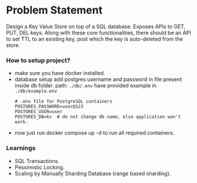 # Problem Statement
Design a Key Value Store on top of a SQL database. Exposes APIs to GET, PUT, DEL keys. Along with these core functionalities, there should be an API to set TTL to an existing key, post which the key is auto-deleted from the store.

### How to setup project?
- make sure you have docker installed.
- database setup
  add postgres username and password in file present inside db folder.
  path: `./db/.env`
  have provided example in `./db/example.env`
  ```
  # .env file for PostgreSQL containers
  POSTGRES_PASSWORD=user@123
  POSTGRES_USER=user
  POSTGRES_DB=kv  # do not change db name, else application won't work.
  ```
- now just run docker compose up -d to run all required containers.
  

### Learnings
- SQL Transactions.
- Pessimistic Locking.
- Scaling by Manually Sharding Database (range based sharding).
  
